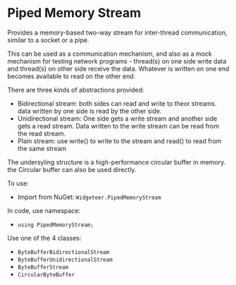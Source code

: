 # Piped Memory Stream

Provides a memory-based two-way stream for inter-thread communication, similar to a socket or a pipe.

This can be used as a communication mechanism, and also as a mock mechanism for testing network 
programs - thread(s) on one side write data and thread(s) on other side receive the data. Whatever 
is written on one end becomes available to read on the other end. 

There are three kinds of abstractions provided:
 - Bidirectional stream: both sides can read and write to theor streams. data written by one side is 
   read by the other side.
 - Unidirectional stream: One side gets a write stream and another side gets a read stream. Data written 
   to the write stream can be read from the read stream.
 - Plain stream: use write() to write to the stream and read() to read from the same stream
 
 
 The undersyling structure is a high-performance circular buffer in memory. the Circular buffer can also 
 be used directly.
 

To use: 
 - Import from NuGet: `Widgeteer.PipedMemoryStream`

In code, use namespace:
 - `using PipedMemoryStream;`
  
Use one of the 4 classes:
 - `ByteBufferBidirectionalStream`
 - `ByteBufferUnidirectionalStream`
 - `ByteBufferStream`
 - `CircularByteBuffer`

